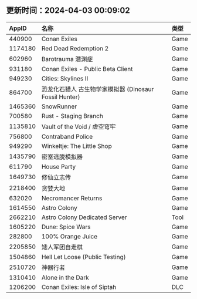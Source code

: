 ## 更新时间：2024-04-03 00:09:02
| AppID | 名称 | 类型  |
| :-------------------- | :----------------------------- | :----------- |
| 440900 | Conan Exiles| Game |
| 1174180 | Red Dead Redemption 2| Game |
| 602960 | Barotrauma 潜渊症| Game |
| 931180 | Conan Exiles - Public Beta Client| Game |
| 949230 | Cities: Skylines II| Game |
| 864700 | 恐龙化石猎人 古生物学家模拟器 (Dinosaur Fossil Hunter)| Game |
| 1465360 | SnowRunner| Game |
| 700580 | Rust - Staging Branch| Game |
| 1135810 | Vault of the Void / 虚空穹牢| Game |
| 756800 | Contraband Police| Game |
| 949290 | Winkeltje: The Little Shop| Game |
| 1435790 | 密室逃脱模拟器| Game |
| 611790 | House Party| Game |
| 1649730 | 修仙立志传| Game |
| 2218400 | 贪婪大地| Game |
| 632020 | Necromancer Returns| Game |
| 1614550 | Astro Colony| Game |
| 2662210 | Astro Colony Dedicated Server| Tool |
| 1605220 | Dune: Spice Wars| Game |
| 282800 | 100% Orange Juice| Game |
| 2205850 | 矮人军团自走棋| Game |
| 1504860 | Hell Let Loose (Public Testing)| Game |
| 2510720 | 神器行者| Game |
| 1310410 | Alone in the Dark| Game |
| 1206200 | Conan Exiles: Isle of Siptah| DLC |
